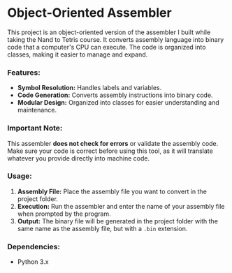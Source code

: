 # Object-Oriented Assembler

This project is an object-oriented version of the assembler I built while taking the Nand to Tetris course. It converts assembly language into binary code that a computer's CPU can execute. The code is organized into classes, making it easier to manage and expand.

### Features:

- **Symbol Resolution:** Handles labels and variables.
- **Code Generation:** Converts assembly instructions into binary code.
- **Modular Design:** Organized into classes for easier understanding and maintenance.

### Important Note:

This assembler **does not check for errors** or validate the assembly code. Make sure your code is correct before using this tool, as it will translate whatever you provide directly into machine code.

### Usage:

1. **Assembly File:** Place the assembly file you want to convert in the project folder.
2. **Execution:** Run the assembler and enter the name of your assembly file when prompted by the program.
3. **Output:** The binary file will be generated in the project folder with the same name as the assembly file, but with a `.bin` extension.

### Dependencies:

- Python 3.x
